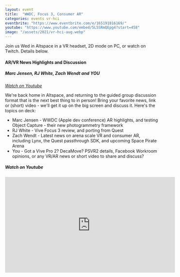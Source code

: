 ```yaml
---
layout: event
title:  "WWDC, Focus 3, Consumer AR"
categories: events vr-hci
eventbrite: "https://www.eventbrite.com/e/165191816169/"
youtube: "https://www.youtube.com/embed/5L5SRmQEpg4?start=458"
image: "/assets/2021/vr-hci-aug.webp"
---
```


Join us Wed in Altspace in a VR headset, 2D mode on PC, or watch on Twitch.  Details below.

#### AR/VR News Highlights and Discussion

##### Marc Jensen, RJ White, Zach Wendt and YOU

_[Watch on Youtube](https://youtu.be/5L5SRmQEpg4?t=458)_

We're back home in Altspace, and returning to the guided group discussion format that is the next best thing to in person!  Bring your favorite news, link or (short) video - we'll get it up on the big screen and discuss it.  Here's the topics on deck:

* Marc Jensen - WWDC (Apple dev conference) AR highlights, and testing Object Capture - their new photogrammetry framework
* RJ White - Vive Focus 3 review, and porting from Quest
* Zach Wendt - Latest news on arena scale VR and consumer AR, including Lynx, the Quest passthrough SDK, and  upcoming Space Pirate Arena
* You - Got a Vive Pro 2? DecaMove? PSVR2 details, Facebook Workroom opinions, or any VR/AR news or short video to share and discuss?

##### _Watch on Youtube_

<iframe width="560" height="315" src="https://www.youtube.com/embed/5L5SRmQEpg4?start=458" title="YouTube video player" frameborder="0" allow="accelerometer; autoplay; clipboard-write; encrypted-media; gyroscope; picture-in-picture" allowfullscreen></iframe>